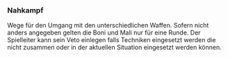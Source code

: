 ### Nahkampf

Wege für den Umgang mit den unterschiedlichen Waffen. Sofern nicht anders angegeben gelten die Boni und Mali nur für
eine Runde. Der Spielleiter kann sein Veto einlegen falls Techniken eingesetzt werden die nicht zusammen oder in der
aktuellen Situation eingesetzt werden können.

